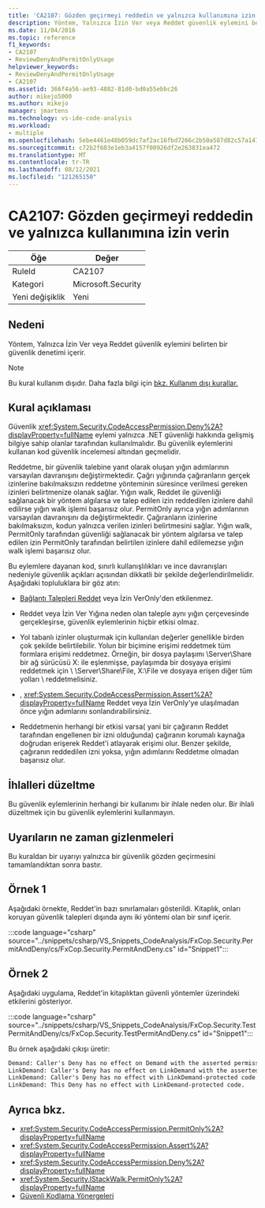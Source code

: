 ```yaml
---
title: 'CA2107: Gözden geçirmeyi reddedin ve yalnızca kullanımına izin verin'
description: Yöntem, Yalnızca İzin Ver veya Reddet güvenlik eylemini belirten bir güvenlik denetimi içerir.
ms.date: 11/04/2016
ms.topic: reference
f1_keywords:
- CA2107
- ReviewDenyAndPermitOnlyUsage
helpviewer_keywords:
- ReviewDenyAndPermitOnlyUsage
- CA2107
ms.assetid: 366f4a56-ae93-4882-81d0-bd0a55ebbc26
author: mikejo5000
ms.author: mikejo
manager: jmartens
ms.technology: vs-ide-code-analysis
ms.workload:
- multiple
ms.openlocfilehash: 5ebe4461e48b059dc7af2ac16fbd7266c2b50a587d82c57a1473515911abd519
ms.sourcegitcommit: c72b2f603e1eb3a4157f00926df2e263831ea472
ms.translationtype: MT
ms.contentlocale: tr-TR
ms.lasthandoff: 08/12/2021
ms.locfileid: "121265150"
---
```

# <a name="ca2107-review-deny-and-permit-only-usage"></a>CA2107: Gözden geçirmeyi reddedin ve yalnızca kullanımına izin verin

|Öğe|Değer|
|-|-|
|RuleId|CA2107|
|Kategori|Microsoft.Security|
|Yeni değişiklik|Yeni|

## <a name="cause"></a>Nedeni
Yöntem, Yalnızca İzin Ver veya Reddet güvenlik eylemini belirten bir güvenlik denetimi içerir.

> [!NOTE]
> Bu kural kullanım dışıdır. Daha fazla bilgi için [bkz. Kullanım dışı kurallar.](fxcop-unported-deprecated-rules.md)

## <a name="rule-description"></a>Kural açıklaması

Güvenlik <xref:System.Security.CodeAccessPermission.Deny%2A?displayProperty=fullName> eylemi yalnızca .NET güvenliği hakkında gelişmiş bilgiye sahip olanlar tarafından kullanılmalıdır. Bu güvenlik eylemlerini kullanan kod güvenlik incelemesi altından geçmelidir.

Reddetme, bir güvenlik talebine yanıt olarak oluşan yığın adımlarının varsayılan davranışını değiştirmektedir. Çağrı yığınında çağıranların gerçek izinlerine bakılmaksızın reddetme yönteminin süresince verilmesi gereken izinleri belirtmenize olanak sağlar. Yığın walk, Reddet ile güvenliği sağlanacak bir yöntem algılarsa ve talep edilen izin reddedilen izinlere dahil edilirse yığın walk işlemi başarısız olur. PermitOnly ayrıca yığın adımlarının varsayılan davranışını da değiştirmektedir. Çağıranların izinlerine bakılmaksızın, kodun yalnızca verilen izinleri belirtmesini sağlar. Yığın walk, PermitOnly tarafından güvenliği sağlanacak bir yöntem algılarsa ve talep edilen izin PermitOnly tarafından belirtilen izinlere dahil edilemezse yığın walk işlemi başarısız olur.

Bu eylemlere dayanan kod, sınırlı kullanışlılıkları ve ince davranışları nedeniyle güvenlik açıkları açısından dikkatli bir şekilde değerlendirilmelidir. Aşağıdaki topluluklara bir göz atın:

- [Bağlantı Talepleri Reddet](/dotnet/framework/misc/link-demands) veya İzin VerOnly'den etkilenmez.

- Reddet veya İzin Ver Yığına neden olan taleple aynı yığın çerçevesinde gerçekleşirse, güvenlik eylemlerinin hiçbir etkisi olmaz.

- Yol tabanlı izinler oluşturmak için kullanılan değerler genellikle birden çok şekilde belirtilebilir. Yolun bir biçimine erişimi reddetmek tüm formlara erişimi reddetmez. Örneğin, bir dosya paylaşımı \Server\Share bir ağ sürücüsü X: ile eşlenmişse, paylaşımda bir dosyaya erişimi reddetmek için \\ \Server\Share\File, X:\File ve dosyaya erişen diğer tüm yolları \\ reddetmelisiniz.

- , <xref:System.Security.CodeAccessPermission.Assert%2A?displayProperty=fullName> Reddet veya İzin VerOnly'ye ulaşılmadan önce yığın adımlarını sonlandırabilirsiniz.

- Reddetmenin herhangi bir etkisi varsa( yani bir çağıranın Reddet tarafından engellenen bir izni olduğunda) çağıranın korumalı kaynağa doğrudan erişerek Reddet'i atlayarak erişimi olur. Benzer şekilde, çağıranın reddedilen izni yoksa, yığın adımlarını Reddetme olmadan başarısız olur.

## <a name="how-to-fix-violations"></a>İhlalleri düzeltme

Bu güvenlik eylemlerinin herhangi bir kullanımı bir ihlale neden olur. Bir ihlali düzeltmek için bu güvenlik eylemlerini kullanmayın.

## <a name="when-to-suppress-warnings"></a>Uyarıların ne zaman gizlenmeleri

Bu kuraldan bir uyarıyı yalnızca bir güvenlik gözden geçirmesini tamamlandıktan sonra bastır.

## <a name="example-1"></a>Örnek 1

Aşağıdaki örnekte, Reddet'in bazı sınırlamaları gösterildi. Kitaplık, onları koruyan güvenlik talepleri dışında aynı iki yöntemi olan bir sınıf içerir.

:::code language="csharp" source="../snippets/csharp/VS_Snippets_CodeAnalysis/FxCop.Security.PermitAndDeny/cs/FxCop.Security.PermitAndDeny.cs" id="Snippet1":::

## <a name="example-2"></a>Örnek 2

Aşağıdaki uygulama, Reddet'in kitaplıktan güvenli yöntemler üzerindeki etkilerini gösteriyor.

:::code language="csharp" source="../snippets/csharp/VS_Snippets_CodeAnalysis/FxCop.Security.TestPermitAndDeny/cs/FxCop.Security.TestPermitAndDeny.cs" id="Snippet1":::

Bu örnek aşağıdaki çıkışı üretir:

```txt
Demand: Caller's Deny has no effect on Demand with the asserted permission.
LinkDemand: Caller's Deny has no effect on LinkDemand with the asserted permission.
LinkDemand: Caller's Deny has no effect with LinkDemand-protected code.
LinkDemand: This Deny has no effect with LinkDemand-protected code.
```

## <a name="see-also"></a>Ayrıca bkz.

- <xref:System.Security.CodeAccessPermission.PermitOnly%2A?displayProperty=fullName>
- <xref:System.Security.CodeAccessPermission.Assert%2A?displayProperty=fullName>
- <xref:System.Security.CodeAccessPermission.Deny%2A?displayProperty=fullName>
- <xref:System.Security.IStackWalk.PermitOnly%2A?displayProperty=fullName>
- [Güvenli Kodlama Yönergeleri](/dotnet/standard/security/secure-coding-guidelines)
